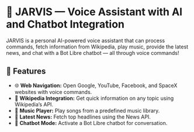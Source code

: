 # 🚀 JARVIS — Voice Assistant with AI and Chatbot Integration

JARVIS is a personal AI-powered voice assistant that can process commands, fetch information from Wikipedia, play music, provide the latest news, and chat with a Bot Libre chatbot — all through voice commands!

## 📝 Features  
- 🌐 **Web Navigation:** Open Google, YouTube, Facebook, and SpaceX websites with voice commands.  
- 📖 **Wikipedia Integration:** Get quick information on any topic using Wikipedia’s API.  
- 🎵 **Music Player:** Play songs from a predefined music library.  
- 📰 **Latest News:** Fetch top headlines using the News API.  
- 🤖 **Chatbot Mode:** Activate a Bot Libre chatbot for conversation.  
